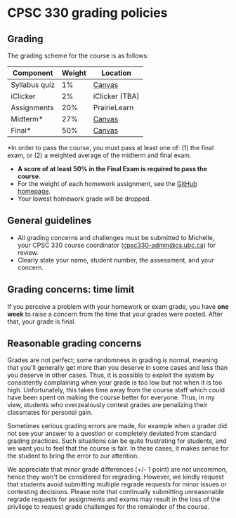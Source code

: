 # CPSC 330 grading policies

## Grading
 
The grading scheme for the course is as follows:

| Component   | Weight          | Location   |
|-------------|-----------------|------------|
| Syllabus quiz |   1%          | [Canvas](https://canvas.ubc.ca/courses/130153) | 
| iClicker   |   2% | iClicker (TBA) |
| Assignments |     20%         | PrairieLearn |
| Midterm*   |     27%         | [Canvas](https://canvas.ubc.ca/courses/130153)     |
| Final*     |     50%         | [Canvas](https://canvas.ubc.ca/courses/130153)     |

*In order to pass the course, you must pass at least one of: (1) the final exam, or (2) a weighted average of the midterm and final exam.

- **A score of at least 50% in the Final Exam is required to pass the course.**
- For the weight of each homework assignment, see the [GitHub homepage](https://github.com/UBC-CS/cpsc330-2022W2#deliverable-due-dates-tentative).
- Your lowest homework grade will be dropped.

## General guidelines
- All grading concerns and challenges must be submitted to Michelle, your CPSC 330 course coordinator ([cpsc330-admin@cs.ubc.ca](cpsc330-admin@cs.ubc.ca)) for review. 
- Clearly state your name, student number, the assessment, and your concern.

## Grading concerns: time limit
If you perceive a problem with your homework or exam grade, you have **one week** to raise a concern from the time that your grades were posted. After that, your grade is final.

## Reasonable grading concerns
Grades are not perfect; some randomness in grading is normal, meaning that you'll generally get more than you deserve in some cases and less than you deserve in other cases. Thus, it is possible to exploit the system by consistently complaining when your grade is too low but not when it is too high. Unfortunately, this takes time away from the course staff which could have been spent on making the course better for everyone. Thus, in my view, students who overzealously contest grades are penalizing their classmates for personal gain.

Sometimes serious grading errors are made, for example when a grader did not see your answer to a question or completely deviated from standard grading practices. Such situations can be quite frustrating for students, and we want you to feel that the course is fair. In these cases, it makes sense for the student to bring the error to our attention.

We appreciate that minor grade differences (+/- 1 point) are not uncommon, hence they won't be considered for regrading. However, we kindly request that students avoid submitting multiple regrade requests for minor issues or contesting decisions. Please note that continually submitting unreasonable regrade requests for assignments and exams may result in the loss of the privilege to request grade challenges for the remainder of the course.
